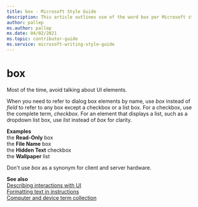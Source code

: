 ```yaml
---
title: box - Microsoft Style Guide
description: This article outlines use of the word box per Microsoft style guidelines, with examples.
author: pallep
ms.author: pallep
ms.date: 04/02/2021
ms.topic: contributor-guide
ms.service: microsoft-writing-style-guide
---
```


# box

Most of the time, avoid talking about UI elements. 

When you need to refer to dialog box elements by name, use *box* instead of *field* to refer to any box except a checkbox or a list box. For a checkbox, use the complete term, *checkbox*. For an element that displays a list, such as a dropdown list box, use *list* instead of *box* for clarity.

**Examples**  
the **Read-Only** box  
the **File Name** box  
the **Hidden Text** checkbox  
the **Wallpaper** list  

Don't use *box* as a synonym for client and server hardware. 

**See also**  
[Describing interactions with UI](~/procedures-instructions/describing-interactions-with-ui.md)  
[Formatting text in instructions](~/procedures-instructions/formatting-text-in-instructions.md)  
[Computer and device term collection](~/a-z-word-list-term-collections/term-collections/computer-device-terms.md)
